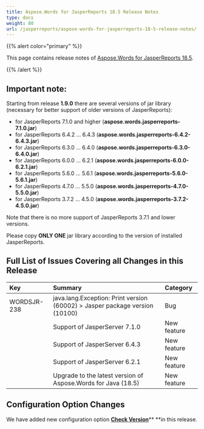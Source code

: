```yaml
---
title: Aspose.Words for JasperReports 18.5 Release Notes
type: docs
weight: 80
url: /jasperreports/aspose-words-for-jasperreports-18-5-release-notes/
---
```


{{% alert color="primary" %}} 

This page contains release notes of [Aspose.Words for JasperReports 18.5](https://downloads.aspose.com/words/jasperreports/new-releases/aspose.words-for-jasperreports-18.5/).

{{% /alert %}} 

## **Important note:**

Starting from release **1.9.0** there are several versions of jar library (necessary for better support of older versions of JasperReports):

- for JasperReports 7.1.0 and higher (**aspose.words.jasperreports-7.1.0.jar**)
- for JasperReports 6.4.2 ... 6.4.3 (**aspose.words.jasperreports-6.4.2-6.4.3.jar**)
- for JasperReports 6.3.0 ... 6.4.0 (**aspose.words.jasperreports-6.3.0-6.4.0.jar**)
- for JasperReports 6.0.0 ... 6.2.1 (**aspose.words.jasperreports-6.0.0-6.2.1.jar**)
- for JasperReports 5.6.0 ... 5.6.1 (**aspose.words.jasperreports-5.6.0-5.6.1.jar**)
- for JasperReports 4.7.0 ... 5.5.0 (**aspose.words.jasperreports-4.7.0-5.5.0.jar**)
- for JasperReports 3.7.2 ... 4.5.0 (**aspose.words.jasperreports-3.7.2-4.5.0.jar**)

Note that there is no more support of JasperReports 3.7.1 and lower versions.

Please copy **ONLY ONE** jar library according to the version of installed JasperReports.

## **Full List of Issues Covering all Changes in this Release**

|**Key**|**Summary**|**Category**|
| :- | :- | :- |
|WORDSJR-238|java.lang.Exception: Print version (60002) > Jasper package version (10100)|Bug|
| |Support of JasperServer 7.1.0|New feature|
| |Support of JasperServer 6.4.3|New feature|
| |Support of JasperServer 6.2.1|New feature|
| |Upgrade to the latest version of Aspose.Words for Java (18.5)|New feature|

## **Configuration Option Changes**

We have added new configuration option [**Check Version**](/words/jasperreports/check-version/)** **in this release. 
